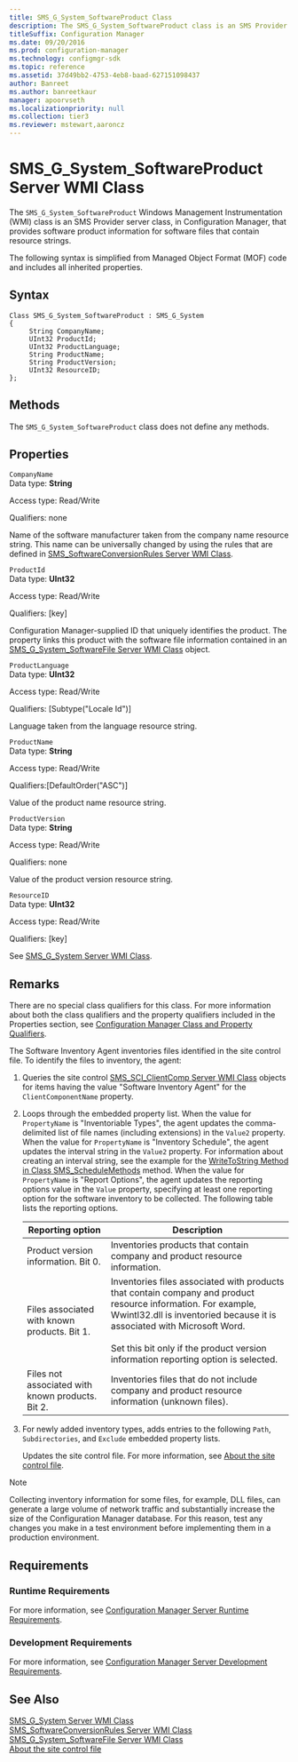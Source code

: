 ```yaml
---
title: SMS_G_System_SoftwareProduct Class
description: The SMS_G_System_SoftwareProduct class is an SMS Provider server class that provides software product information for software files that contain resource strings.
titleSuffix: Configuration Manager
ms.date: 09/20/2016
ms.prod: configuration-manager
ms.technology: configmgr-sdk
ms.topic: reference
ms.assetid: 37d49bb2-4753-4eb8-baad-627151098437
author: Banreet
ms.author: banreetkaur
manager: apoorvseth
ms.localizationpriority: null
ms.collection: tier3
ms.reviewer: mstewart,aaroncz 
---
```

# SMS_G_System_SoftwareProduct Server WMI Class
The `SMS_G_System_SoftwareProduct` Windows Management Instrumentation (WMI) class is an SMS Provider server class, in Configuration Manager, that provides software product information for software files that contain resource strings.  

 The following syntax is simplified from Managed Object Format (MOF) code and includes all inherited properties.  

## Syntax  

```  
Class SMS_G_System_SoftwareProduct : SMS_G_System  
{  
     String CompanyName;  
     UInt32 ProductId;  
     UInt32 ProductLanguage;  
     String ProductName;  
     String ProductVersion;  
     UInt32 ResourceID;  
};  
```  

## Methods  
 The `SMS_G_System_SoftwareProduct` class does not define any methods.  

## Properties  
 `CompanyName`  
 Data type: **String**  

 Access type: Read/Write  

 Qualifiers: none  

 Name of the software manufacturer taken from the company name resource string. This name can be universally changed by using the rules that are defined in [SMS_SoftwareConversionRules Server WMI Class](../../../../../develop/reference/core/clients/manage/sms_softwareconversionrules-server-wmi-class.md).  

 `ProductId`  
 Data type: **UInt32**  

 Access type: Read/Write  

 Qualifiers: [key]  

 Configuration Manager-supplied ID that uniquely identifies the product. The property links this product with the software file information contained in an [SMS_G_System_SoftwareFile Server WMI Class](../../../../../develop/reference/core/clients/manage/sms_g_system_softwarefile-server-wmi-class.md) object.  

 `ProductLanguage`  
 Data type: **UInt32**  

 Access type: Read/Write  

 Qualifiers: [Subtype("Locale Id")]  

 Language taken from the language resource string.  

 `ProductName`  
 Data type: **String**  

 Access type: Read/Write  

 Qualifiers:[DefaultOrder("ASC")]  

 Value of the product name resource string.  

 `ProductVersion`  
 Data type: **String**  

 Access type: Read/Write  

 Qualifiers: none  

 Value of the product version resource string.  

 `ResourceID`  
 Data type: **UInt32**  

 Access type: Read/Write  

 Qualifiers: [key]  

 See [SMS_G_System Server WMI Class](../../../../../develop/reference/core/clients/manage/sms_g_system-server-wmi-class.md).  

## Remarks  
 There are no special class qualifiers for this class. For more information about both the class qualifiers and the property qualifiers included in the Properties section, see [Configuration Manager Class and Property Qualifiers](../../../../../develop/reference/misc/class-and-property-qualifiers.md).  

 The Software Inventory Agent inventories files identified in the site control file. To identify the files to inventory, the agent:  

1. Queries the site control [SMS_SCI_ClientComp Server WMI Class](../../../../../develop/reference/core/servers/configure/sms_sci_clientcomp-server-wmi-class.md) objects for items having the value "Software Inventory Agent" for the `ClientComponentName` property.  

2. Loops through the embedded property list. When the value for `PropertyName` is "Inventoriable Types", the agent updates the comma-delimited list of file names (including extensions) in the `Value2` property. When the value for `PropertyName` is "Inventory Schedule", the agent updates the interval string in the `Value2` property. For information about creating an interval string, see the example for the [WriteToString Method in Class SMS_ScheduleMethods](../../../../../develop/reference/core/servers/configure/writetostring-method-in-class-sms_schedulemethods.md) method. When the value for `PropertyName` is "Report Options", the agent updates the reporting options value in the `Value` property, specifying at least one reporting option for the software inventory to be collected. The following table lists the reporting options.  


   |                 Reporting option                 |                                                                                                                                       Description                                                                                                                                       |
   |--------------------------------------------------|-----------------------------------------------------------------------------------------------------------------------------------------------------------------------------------------------------------------------------------------------------------------------------------------|
   |       Product version information. Bit 0.        |                                                                                                       Inventories products that contain company and product resource information.                                                                                                       |
   |   Files associated with known products. Bit 1.   | Inventories files associated with products that contain company and product resource information. For example, Wwintl32.dll is inventoried because it is associated with Microsoft Word.<br /><br /> Set this bit only if the product version information reporting option is selected. |
   | Files not associated with known products. Bit 2. |                                                                                             Inventories files that do not include company and product resource information (unknown files).                                                                                             |


3. For newly added inventory types, adds entries to the following `Path`, `Subdirectories`, and `Exclude` embedded property lists.  

   Updates the site control file. For more information, see [About the site control file](../../../../core/understand/about-the-configuration-manager-site-control-file.md).  

> [!NOTE]
>  Collecting inventory information for some files, for example, DLL files, can generate a large volume of network traffic and substantially increase the size of the Configuration Manager database. For this reason, test any changes you make in a test environment before implementing them in a production environment.  

## Requirements  

### Runtime Requirements  
 For more information, see [Configuration Manager Server Runtime Requirements](../../../../../develop/core/reqs/server-runtime-requirements.md).  

### Development Requirements  
 For more information, see [Configuration Manager Server Development Requirements](../../../../../develop/core/reqs/server-development-requirements.md).  

## See Also  
 [SMS_G_System Server WMI Class](../../../../../develop/reference/core/clients/manage/sms_g_system-server-wmi-class.md)   
 [SMS_SoftwareConversionRules Server WMI Class](../../../../../develop/reference/core/clients/manage/sms_softwareconversionrules-server-wmi-class.md)   
 [SMS_G_System_SoftwareFile Server WMI Class](../../../../../develop/reference/core/clients/manage/sms_g_system_softwarefile-server-wmi-class.md)   
 [About the site control file](../../../../core/understand/about-the-configuration-manager-site-control-file.md)
